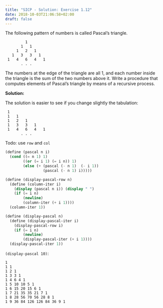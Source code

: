 ```yaml
---
title: "SICP - Solution: Exercise 1.12"
date: 2018-10-03T21:06:58+02:00
draft: false
---
```


The following pattern of numbers is called Pascal’s triangle.

```
         1
       1   1
     1   2   1
   1   3   3   1
 1   4   6   4   1
       . . .
```

The numbers at the edge of the triangle are all 1, and each number inside the triangle is the sum of the two numbers above it. Write a procedure that computes elements of Pascal’s triangle by means of a recursive process.

**Solution:**

The solution is easier to see if you change slightly the tabulation:

```
 1
 1   1
 1   2   1
 1   3   3   1
 1   4   6   4   1
       . . .
```

Todo: use `row` and `col`

```scheme
(define (pascal n i)
  (cond ((= n 1) 1)
        ((or (= i 1) (= i n)) 1)
        (else (+ (pascal (- n 1)  (- i 1))
                 (pascal (- n 1) i)))))

(define (display-pascal-row n)
  (define (column-iter i)
    (display (pascal n i)) (display " ")
    (if (= i n)
        (newline)
        (column-iter (+ i 1))))
  (column-iter 1))

(define (display-pascal n)
  (define (display-pascal-iter i)
    (display-pascal-row i)
    (if (= i n)
        (newline)
        (display-pascal-iter (+ i 1))))
  (display-pascal-iter 1))
```

`(display-pascal 10)`:

```
1
1 1
1 2 1
1 3 3 1
1 4 6 4 1
1 5 10 10 5 1
1 6 15 20 15 6 1
1 7 21 35 35 21 7 1
1 8 28 56 70 56 28 8 1
1 9 36 84 126 126 84 36 9 1
```
